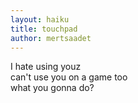 ```yaml
---
layout: haiku
title: touchpad
author: mertsaadet
---
```


I hate using youz<br>
can't use you on a game too<br>
what you gonna do?<br>  